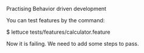 Practising Behavior driven development 

You can test features by the command:

$ lettuce tests/features/calculator.feature

Now it is failing. We need to add some steps to pass.